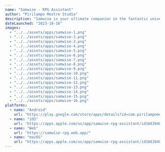 ```yaml
---
name: "Samwise - RPG Assistant"
author: "Pirilampo Mestre Studio"
description: "Samwise is your ultimate companion in the fantastic universe of tabletop RPGs, with powerful features and an intuitive interface for you to create, run and play adventures with your friends — on any device!"
dateLaunched: "2023-10-16"
images:
  - "../../assets/apps/samwise-1.png"
  - "../../assets/apps/samwise-2.png"
  - "../../assets/apps/samwise-3.png"
  - "../../assets/apps/samwise-4.png"
  - "../../assets/apps/samwise-5.png"
  - "../../assets/apps/samwise-6.png"
  - "../../assets/apps/samwise-7.png"
  - "../../assets/apps/samwise-8.png"
  - "../../assets/apps/samwise-9.png"
  - "../../assets/apps/samwise-10.png"
  - "../../assets/apps/samwise-11.png"
  - "../../assets/apps/samwise-12.png"
  - "../../assets/apps/samwise-13.png"
  - "../../assets/apps/samwise-14.png"
  - "../../assets/apps/samwise-15.png"
  - "../../assets/apps/samwise-16.png"
platforms:
  - name: "Android"
    url: "https://play.google.com/store/apps/details?id=com.pirilampomestre.samwise"
  - name: "iOS"
    url: "https://apps.apple.com/us/app/samwise-rpg-assistant/id1663948907"
  - name: "Web"
    url: "https://samwise-rpg.web.app/"
  - name: "macOS"
    url: "https://apps.apple.com/us/app/samwise-rpg-assistant/id1663948907?platform=mac"
---
```


